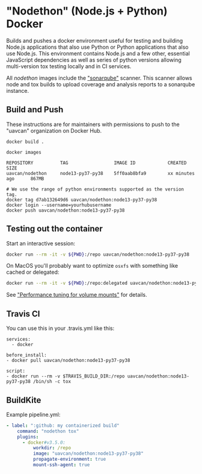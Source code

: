 # "Nodethon" (Node.js + Python) Docker

Builds and pushes a docker environment useful for testing and building Node.js applications that also use Python or Python applications that also use Node.js. This environment contains Node.js and a few other, essential JavaScript dependencies as well as series of python versions allowing multi-version tox testing locally and in CI services.

All *nodethon* images include the ["sonarqube"](https://www.sonarqube.org) scanner. This scanner allows node and tox builds to upload coverage and analysis reports to a sonarqube instance.

## Build and Push

These instructions are for maintainers with permissions to push to the "uavcan" organization on Docker Hub.

```
docker build .
```
```
docker images

REPOSITORY          TAG                 IMAGE ID            CREATED             SIZE
uavcan/nodethon     node13-py37-py38    5ff0aab8bfa9        xx minutes ago      867MB
```
```
# We use the range of python environments supported as the version tag.
docker tag d7ab132649d6 uavcan/nodethon:node13-py37-py38
docker login --username=yourhubusername
docker push uavcan/nodethon:node13-py37-py38
```

## Testing out the container

Start an interactive session:

```bash
docker run --rm -it -v ${PWD}:/repo uavcan/nodethon:node13-py37-py38
```

On MacOS you'll probably want to optimize `osxfs` with something like cached or delegated:

```bash
docker run --rm -it -v ${PWD}:/repo:delegated uavcan/nodethon:node13-py37-py38
```

See ["Performance tuning for volume mounts"](https://docs.docker.com/docker-for-mac/osxfs-caching/) for details.

## Travis CI

You can use this in your .travis.yml like this:

```none
services:
  - docker

before_install:
- docker pull uavcan/nodethon:node13-py37-py38

script:
- docker run --rm -v $TRAVIS_BUILD_DIR:/repo uavcan/nodethon:node13-py37-py38 /bin/sh -c tox

```

## BuildKite

Example pipeline.yml:

```yaml
- label: ":github: my containerized build"
    command: "nodethon tox"
    plugins:
      - docker#v3.5.0:
          workdir: /repo
          image: "uavcan/nodethon:node13-py37-py38"
          propagate-environment: true
          mount-ssh-agent: true
```
